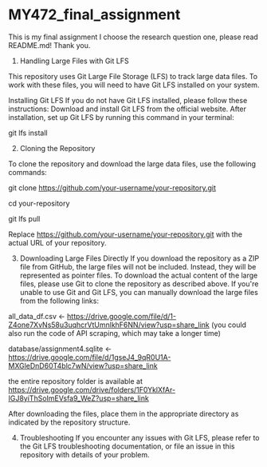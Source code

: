 # MY472_final_assignment
This is my final assignment I choose the research question one, please read README.md! Thank you. 
1. Handling Large Files with Git LFS

This repository uses Git Large File Storage (LFS) to track large data files. To work with these files, you will need to have Git LFS installed on your system.

Installing Git LFS If you do not have Git LFS installed, please follow these instructions: Download and install Git LFS from the official website. After installation, set up Git LFS by running this command in your terminal:

git lfs install

2. Cloning the Repository

To clone the repository and download the large data files, use the following commands:

git clone https://github.com/your-username/your-repository.git 

cd your-repository 

git lfs pull

Replace https://github.com/your-username/your-repository.git with the actual URL of your repository.

3. Downloading Large Files Directly
If you download the repository as a ZIP file from GitHub, the large files will not be included. Instead, they will be represented as pointer files. To download the actual content of the large files, please use Git to clone the repository as described above.
If you're unable to use Git and Git LFS, you can manually download the large files from the following links:

all_data_df.csv <- https://drive.google.com/file/d/1-Z4one7XvNs58u3uqhcrVtUmnlkhF6NN/view?usp=share_link 
(you could also run the code of API scraping, which may take a longer time)

database/assignment4.sqlite <- https://drive.google.com/file/d/1gseJ4_9qR0U1A-MXGleDnD60T4blc7wN/view?usp=share_link

the entire repository folder is available at https://drive.google.com/drive/folders/1F0YklXfAr-IGJ8yiThSoImEVsfa9_WeZ?usp=share_link

After downloading the files, place them in the appropriate directory as indicated by the repository structure.

4. Troubleshooting
If you encounter any issues with Git LFS, please refer to the Git LFS troubleshooting documentation, or file an issue in this repository with details of your problem.
